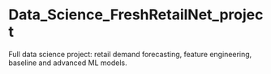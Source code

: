 # Data_Science_FreshRetailNet_project
Full data science project: retail demand forecasting, feature engineering, baseline and advanced ML models.
